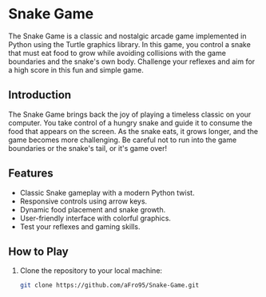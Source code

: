 # Snake Game

The Snake Game is a classic and nostalgic arcade game implemented in Python using the Turtle graphics library. 
In this game, you control a snake that must eat food to grow while avoiding collisions with the game boundaries and the snake's own body. 
Challenge your reflexes and aim for a high score in this fun and simple game.

## Introduction

The Snake Game brings back the joy of playing a timeless classic on your computer. 
You take control of a hungry snake and guide it to consume the food that appears on the screen. 
As the snake eats, it grows longer, and the game becomes more challenging. 
Be careful not to run into the game boundaries or the snake's tail, or it's game over!

## Features

- Classic Snake gameplay with a modern Python twist.
- Responsive controls using arrow keys.
- Dynamic food placement and snake growth.
- User-friendly interface with colorful graphics.
- Test your reflexes and gaming skills.

## How to Play

1. Clone the repository to your local machine:

   ```sh
   git clone https://github.com/aFro95/Snake-Game.git
